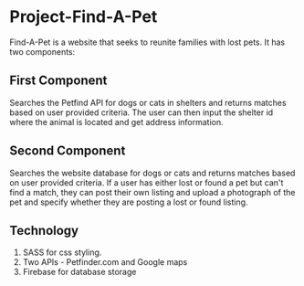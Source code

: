 # Project-Find-A-Pet

Find-A-Pet is a website that seeks to reunite families with lost pets.  It has two components:
 
## First Component

Searches the Petfind API for dogs or cats in shelters and returns matches based on user provided criteria.  The user can then input the shelter id where the animal is located and get address information.

## Second Component

Searches the website database for dogs or cats and returns matches based on user provided criteria.  If a user has either lost or found a pet but can't find a match, they can post their own listing and upload a photograph of the pet and specify whether they are posting a lost or found listing.

## Technology

1. SASS for css styling.
2. Two APIs - Petfinder.com and Google maps
3. Firebase for database storage 
